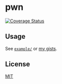 # pwn

[![Coverage Status](https://coveralls.io/repos/github/Tosainu/pwn.hs/badge.svg)](https://coveralls.io/github/Tosainu/pwn.hs)

## Usage

See [`example/`](https://github.com/Tosainu/pwn.hs/tree/master/example) or [my gists](https://gist.github.com/search?p=1&q=import+Pwn+user%3ATosainu+language%3Ahaskell&ref=searchresults&utf8=%E2%9C%93).

## License

[MIT](https://github.com/Tosainu/pwn.hs/blob/master/LICENSE)
